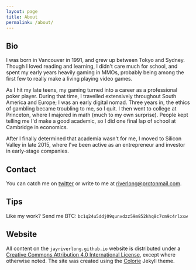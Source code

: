 ```yaml
---
layout: page
title: About
permalink: /about/
---
```


## Bio

I was born in Vancouver in 1991, and grew up between Tokyo and Sydney.
Though I loved reading and learning, I didn't care much for school, and spent my early years heavily gaming in MMOs,
probably being among the first few to really make a living playing video games.

As I hit my late teens, my gaming turned into a career as a professional poker player.
During that time, I travelled extensively throughout South America and Europe; I was an early digital nomad.
Three years in, the ethics of gambling became troubling to me, so I quit. I then went to college at
Princeton, where I majored in math (much to my own surprise). People kept telling me I'd
make a good academic, so I did one final lap of school at Cambridge in economics.

After I finally determined that academia wasn't for me, I moved to Silicon Valley in late 2015, where I've been active
as an entrepreneur and investor in early-stage companies.

## Contact

You can catch me on [twitter](https://twitter.com/jayriverlong) or write to me at [riverlong@protonmail.com](mailto:riverlong@protonmail.com).

## Tips

Like my work? Send me BTC: `bc1q24u5ddj09qunvdzz59m852khq8c7cm9c4rlxxw`

## Website

All content on the `jayriverlong.github.io` website is distributed under a <a href="https://creativecommons.org/licenses/by/4.0/">Creative Commons Attribution 4.0 International License</a>, except where otherwise noted. The site was created using the <a href='https://github.com/ronv/colorie'>Colorie</a> Jekyll theme.

